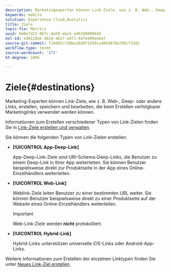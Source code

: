 ```yaml
---
description: Marketingexperten können Link-Ziele, wie z. B. Web-, Deep- oder andere Links, erstellen, speichern und bearbeiten, die beim Erstellen verfolgbarer Marketinglinks verwendet werden können.
keywords: mobile
solution: Experience Cloud,Analytics
title: Ziele
topic-fix: Metrics
uuid: 0e0e7d22-067c-4a59-abcb-a4826800944d
exl-id: e30128de-5b2d-4617-a871-44fe489ea6e7
source-git-commit: f18d65c738ba16d9f1459ca485d87be708cf23d2
workflow-type: tm+mt
source-wordcount: '171'
ht-degree: 100%

---
```


# Ziele{#destinations}

Marketing-Experten können Link-Ziele, wie z. B. Web-, Deep- oder andere Links, erstellen, speichern und bearbeiten, die beim Erstellen verfolgbarer Marketinglinks verwendet werden können.

Informationen zum Erstellen verschiedener Typen von Link-Zielen finden Sie in [Link-Ziele erstellen und verwalten](/help/using/acquisition-main/c-manage-link-destinations/c-manage-link-destinations.md).

Sie können die folgenden Typen von Link-Zielen erstellen:

* **[!UICONTROL App-Deep-Link]**

   App-Deep-Link-Ziele sind URI-Schema-Deep-Links, die Benutzer zu einem Deep-Link in Ihrer App weiterleiten. Sie können Benutzer beispielsweise direkt zur Produktseite in der App eines Online-Einzelhändlers weiterleiten.

* **[!UICONTROL Web-Link]**

   Weblink-Ziele leiten Benutzer zu einer bestimmten URL weiter. Sie können Benutzer beispielsweise direkt zu einer Produktseite auf der Website eines Online-Einzelhändlers weiterleiten.

   >[!IMPORTANT]
   >
   >Web-Link-Ziele werden **nicht** protokolliert.

* **[!UICONTROL Hybrid-Link]**

   Hybrid-Links unterstützen universelle iOS-Links oder Android-App-Links.

Weitere Informationen zum Erstellen der einzelnen Linktypen finden Sie unter  [Neues Link-Ziel erstellen](/help/using/acquisition-main/c-manage-link-destinations/t-create-new-app-deep-link-destination.md).
